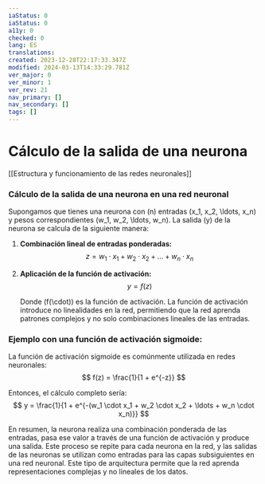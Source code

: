 ```yaml
---
iaStatus: 0
iaStatus: 0
a11y: 0
checked: 0
lang: ES
translations: 
created: 2023-12-28T22:17:33.347Z
modified: 2024-03-13T14:33:29.781Z
ver_major: 0
ver_minor: 1
ver_rev: 21
nav_primary: []
nav_secondary: []
tags: []
---
```

# Cálculo de la salida de una neurona

[[Estructura y funcionamiento de las  redes neuronales]]

### Cálculo de la salida de una neurona en una red neuronal

Supongamos que tienes una neurona con \(n\) entradas \(x_1, x_2, \ldots, x_n\) y pesos correspondientes \(w_1, w_2, \ldots, w_n\). La salida \(y\) de la neurona se calcula de la siguiente manera:

1. **Combinación lineal de entradas ponderadas:**
   $$
   z = w_1 \cdot x_1 + w_2 \cdot x_2 + \ldots + w_n \cdot x_n
   $$

2. **Aplicación de la función de activación:**
   $$
   y = f(z)
   $$

   Donde \(f(\cdot)\) es la función de activación. La función de activación introduce no linealidades en la red, permitiendo que la red aprenda patrones complejos y no solo combinaciones lineales de las entradas.

### Ejemplo con una función de activación sigmoide:

La función de activación sigmoide es comúnmente utilizada en redes neuronales:
$$
f(z) = \frac{1}{1 + e^{-z}}
$$

Entonces, el cálculo completo sería:
$$
y = \frac{1}{1 + e^{-(w_1 \cdot x_1 + w_2 \cdot x_2 + \ldots + w_n \cdot x_n)}}
$$

En resumen, la neurona realiza una combinación ponderada de las entradas, pasa ese valor a través de una función de activación y produce una salida. Este proceso se repite para cada neurona en la red, y las salidas de las neuronas se utilizan como entradas para las capas subsiguientes en una red neuronal. Este tipo de arquitectura permite que la red aprenda representaciones complejas y no lineales de los datos.
